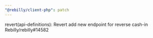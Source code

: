 ```yaml
---
"@rebilly/client-php": patch
---
```


revert(api-definitions): Revert add new endpoint for reverse cash-in Rebilly/rebilly#14582
